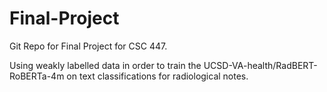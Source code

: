 # Final-Project
Git Repo for Final Project for CSC 447.

Using weakly labelled data in order to train the UCSD-VA-health/RadBERT-RoBERTa-4m on text classifications for radiological notes. 
